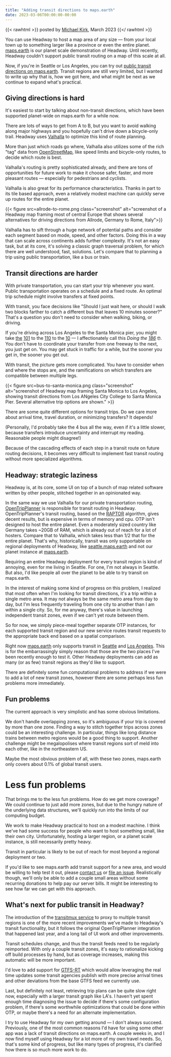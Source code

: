 ```yaml
---
title: "Adding transit directions to maps.earth"
date: 2023-03-06T00:00:00-00:00
---
```


{{< rawhtml >}}
<span class="byline">posted by <a href="https://github.com/michaelkirk">Michael Kirk</a>, March 2023</span>
{{</ rawhtml >}}

You can use Headway to host a map area of any size — from your local town up to something larger like a province or even the entire planet.
[maps.earth](https://maps.earth) is our planet scale demonstration of Headway.
Until recently, Headway couldn't support public transit routing on a map of this scale at all.

Now, if you're in Seattle or Los Angeles, you can try out [public transit directions on maps.earth](https://maps.earth/directions/transit/openstreetmap%3Avenue%3Away%2F221703439/openstreetmap%3Avenue%3Away%2F226019357).
Transit regions are still very limited, but I wanted to write up why that is, how we got here, and what might be next as we continue to expand what's practical.

## Giving directions is hard

It's easiest to start by talking about non-transit directions, which have been supported planet-wide on maps.earth for a while now.

There are lots of ways to get from A to B, but you want to avoid walking along major highways and you hopefully can't drive down a bicycle-only trail.
Headway uses [Valhalla](https://github.com/valhalla/valhalla) to optimize this kind of route planning.

More than just which roads go where, Valhalla also utilizes some of the rich "tag" data from [OpenStreetMap](https://openstreetmap.org), like speed limits and bicycle-only routes, to decide which route is best.

Valhalla's routing is pretty sophisticated already, and there are tons of opportunities for future work to make it choose safer, faster, and more pleasant routes — especially for pedestrians and cyclists.

Valhalla is also great for its performance characteristics. Thanks in part to its tile based approach, even a relatively modest machine can quickly serve up routes for the entire planet.

{{< figure src=allrode-to-rome.png class="screenshot" alt="screenshot of a Headway map framing most of central Europe that shows several alternatives for driving directions from Allrode, Germany to Rome, Italy">}}

Valhalla has to sift through a huge network of potential paths and consider each segment based on mode, speed, and other factors.
Doing this in a way that can scale across continents adds further complexity.
It's not an easy task, but at its core, it's solving a classic graph traversal problem, for which there are well understood, fast, solutions.
Let's compare that to planning a trip using public transportation, like a bus or train.

## Transit directions are harder

With private transportation, you can start your trip whenever you want.
Public transportation operates on a schedule and a fixed route.
An optimal trip schedule might involve transfers at fixed points.

With transit, you face decisions like "Should I just wait here, or should I walk two blocks farther to catch a different bus that leaves 10 minutes sooner?"
That's a question you don't need to consider when walking, biking, or driving.

If you're driving across Los Angeles to the Santa Monica pier, you might take [the](https://la.curbed.com/2017/9/6/16264074/socal-los-angeles-the-freeways) [101](https://en.wikipedia.org/wiki/U.S._Route_101_in_California) to the [110](https://en.wikipedia.org/wiki/Interstate_110_and_State_Route_110_(California)) to the [10](https://en.wikipedia.org/wiki/Interstate_10_in_California)
— I affectionately call this _Doing the [186](http://google.com/search?q=186%20in%20binary)_ 🤓.
You don't have to coordinate your transfer from one freeway to the next, you just get on.
You may get stuck in traffic for a while, but the sooner you get in, the sooner you get out.

With transit, the picture gets more complicated. You have to consider when and where the stops are, and the ramifications on which transfers are compatible between multiple legs.

{{< figure src=bus-to-santa-monica.png class="screenshot" alt="screenshot of Headway map framing Santa Monica to Los Angeles, showing transit directions from Los ANgeles City College to Santa Monica Pier. Several alternative trip options are shown." >}}

There are some quite different options for transit trips. Do we care more about arrival time, travel duration, or minimizing transfers? It depends!

(Personally, I'd probably take the 4 bus all the way, even if it's a little slower, because transfers introduce uncertainty and interrupt my reading. Reasonable people might disagree!)

Because of the cascading effects of each step in a transit route on future routing decisions, it becomes very difficult to implement fast transit routing without more specialized algorithms.

## Headway: strategic laziness

Headway is, at its core, some UI on top of a bunch of map related software written by other people, stitched together in an opinionated way.

In the same way we use Valhalla for our private transportation routing, [OpenTripPlanner](https://www.opentripplanner.org) is responsible for transit routing in Headway.
OpenTripPlanner's transit routing, based on the [RAPTOR](https://www.microsoft.com/en-us/research/wp-content/uploads/2012/01/raptor_alenex.pdf) algorithm, gives decent results, but is expensive in terms of memory and cpu.
OTP isn't designed to host the entire planet. Even a moderately sized country like Germany takes ~20GB of RAM, which is already out of reach for a lot of hosters. Compare that to Valhalla, which takes less than 1/2 that for the entire planet.
That's why, historically, transit was only supportable on regional deployments of Headway, like [seattle.maps.earth](https://seattle.maps.earth) and not our planet instance at [maps.earth](https://maps.earth).

Requiring an entire Headway deployment for every transit region is kind of annoying, even for me living in Seattle. For one, I'm not always in Seattle. But also, I'd like people all over the planet to be able to try transit on maps.earth.

In the interest of making some kind of progress on this problem, I realized that most often when I'm looking for transit directions, it's a trip within a single metro area.
It may not always be the same metro area from day to day, but I'm less frequently traveling from one city to another than I am within a single city.
So, for me anyway, there's value in launching independent transit zones, even if we can't yet route between them.

So for now, we simply piece-meal together separate OTP instances, for each supported transit region and our new service routes transit requests to the appropriate back end based on a spatial comparison.

Right now [maps.earth](https://maps.earth) only supports transit in [Seattle](https://github.com/headwaymaps/headway/blob/v0.4.5/k8s/configs/planet/opentripplanner-seattle-deployment.yaml) and [Los Angeles](https://github.com/headwaymaps/headway/blob/v0.4.5/k8s/configs/planet/opentripplanner-losangeles-deployment.yaml). This is for the embarrassingly simply reason that those are the two places I've been recently enough to test it.
Other Headway deployments can add as many (or as few) transit regions as they'd like to support.

There are definitely some fun computational problems to address if we were to add a lot of new transit zones, however there are some perhaps less fun problems more immediately.

## Fun problems

The current approach is very simplistic and has some obvious limitations.

We don't handle overlapping zones, so it's ambiguous if your trip is covered by more than one zone.
Finding a way to stitch together trips across zones could be an interesting challenge.
In particular, things like long distance trains between metro regions would be a good thing to support.
Another challenge might be megalopolises where transit regions sort of meld into each other, like in the northeastern US.

Maybe the most obvious problem of all, with these two zones, maps.earth only covers about 0.1% of global transit users.

# Less fun problems

That brings me to the less fun problems. How do we get more coverage? We could continue to just add more zones, but due to the hungry nature of the underlying data structures, we'll quickly run into the limits of our computing budget.

We work to make Headway practical to host on a modest machine. I think we've had some success for people who want to host something small, like their own city. Unfortunately, hosting a larger region, or a planet scale instance, is still necessarily pretty heavy. 

Transit in particular is likely to be out of reach for most beyond a regional deployment or two.

If you'd like to see maps.earth add transit support for a new area, and would be willing to help test it out, please [contact us](mailto:info@maps.earth) or [file an issue](https://github.com/headwaymaps/headway/issues/new).
Realistically though, we'll only be able to add a couple small areas without some recurring donations to help pay our server bills. It might be interesting to see how far we can get with this approach.

## What's next for public transit in Headway?

The introduction of the [transitmux service](https://github.com/headwaymaps/headway/tree/v0.4.5/services/transitmux) to proxy to multiple transit regions is one of the more recent improvements we've made to Headway's transit functionality, but it follows the original OpenTripPlanner integration that happened last year, and a long tail of UI work and other improvements.

Transit schedules change, and thus the transit feeds need to be regularly reimported.
With only a couple transit zones, it's easy to rationalize kicking off build processes by hand, but as coverage increases, making this automatic will be more important.

I'd love to add support for [GTFS-RT](https://developers.google.com/transit/gtfs-realtime/guides/feed-entities) which would allow leveraging the real time updates some transit agencies publish with more precise arrival times and other deviations from the base GTFS feed we currently use.

Last, but definitely not least, retrieving trip plans can be quite slow right now, especially with a larger transit graph like LA's.
I haven't yet spent enough time diagnosing the issue to decide if there's some configuration problem, if there's some worthwhile optimizations that could be done within OTP, or maybe there's a need for an alternate implementation.

I try to use Headway for my own getting around — I don't always succeed. Previously, one of the most common reasons I'd have for using some other app was a lack of transit directions on maps.earth.
A couple weeks in, and I now find myself using Headway for a lot more of my own travel needs.
So, that's some kind of progress, but like many types of progress, it's clarified how there is so much more work to do.
